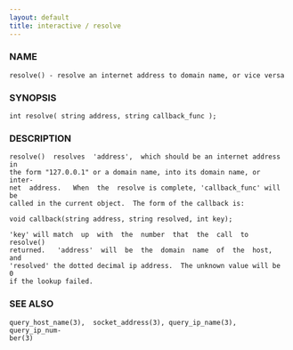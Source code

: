 ```yaml
---
layout: default
title: interactive / resolve
---
```


### NAME

    resolve() - resolve an internet address to domain name, or vice versa

### SYNOPSIS

    int resolve( string address, string callback_func );

### DESCRIPTION

    resolve()  resolves  'address',  which should be an internet address in
    the form "127.0.0.1" or a domain name, into its domain name, or  inter‐
    net  address.   When  the  resolve is complete, 'callback_func' will be
    called in the current object.  The form of the callback is:

    void callback(string address, string resolved, int key);

    'key' will match  up  with  the  number  that  the  call  to  resolve()
    returned.   'address'  will  be  the  domain  name  of  the  host,  and
    'resolved' the dotted decimal ip address.  The unknown value will be  0
    if the lookup failed.

### SEE ALSO

    query_host_name(3),  socket_address(3), query_ip_name(3), query_ip_num‐
    ber(3)

